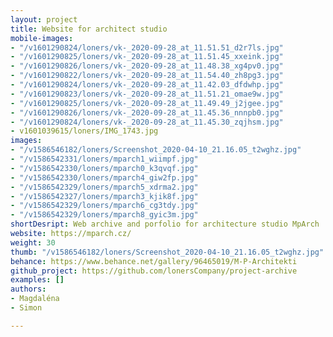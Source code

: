 ```yaml
---
layout: project
title: Website for architect studio
mobile-images:
- "/v1601290824/loners/vk-_2020-09-28_at_11.51.51_d2r7ls.jpg"
- "/v1601290825/loners/vk-_2020-09-28_at_11.51.45_xxeink.jpg"
- "/v1601290826/loners/vk-_2020-09-28_at_11.48.38_xg4pv0.jpg"
- "/v1601290822/loners/vk-_2020-09-28_at_11.54.40_zh8pg3.jpg"
- "/v1601290824/loners/vk-_2020-09-28_at_11.42.03_dfdwhp.jpg"
- "/v1601290823/loners/vk-_2020-09-28_at_11.51.21_omae9w.jpg"
- "/v1601290825/loners/vk-_2020-09-28_at_11.49.49_j2jgee.jpg"
- "/v1601290826/loners/vk-_2020-09-28_at_11.45.36_nnnpb0.jpg"
- "/v1601290824/loners/vk-_2020-09-28_at_11.45.30_zqjhsm.jpg"
- v1601039615/loners/IMG_1743.jpg
images:
- "/v1586546182/loners/Screenshot_2020-04-10_21.16.05_t2wghz.jpg"
- "/v1586542331/loners/mparch1_wiimpf.jpg"
- "/v1586542330/loners/mparch0_k3qvqf.jpg"
- "/v1586542330/loners/mparch4_giw2fp.jpg"
- "/v1586542329/loners/mparch5_xdrma2.jpg"
- "/v1586542327/loners/mparch3_kjik8f.jpg"
- "/v1586542329/loners/mparch6_cg3tdy.jpg"
- "/v1586542329/loners/mparch8_gyic3m.jpg"
shortDesript: Web archive and porfolio for architecture studio MpArch
website: https://mparch.cz/
weight: 30
thumb: "/v1586546182/loners/Screenshot_2020-04-10_21.16.05_t2wghz.jpg"
behance: https://www.behance.net/gallery/96465019/M-P-Architekti
github_project: https://github.com/lonersCompany/project-archive
examples: []
authors:
- Magdaléna
- Simon

---
```


